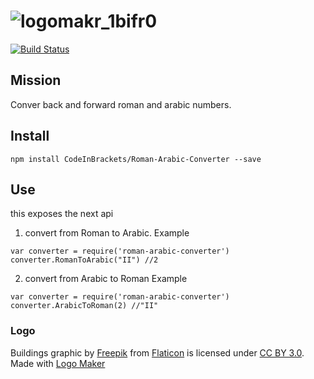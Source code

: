 # ![logomakr_1bifr0](https://cloud.githubusercontent.com/assets/3071208/23046575/ea4241d6-f46f-11e6-865a-6c48da938436.png)

[![Build Status](https://travis-ci.org/CodeInBrackets/Roman-Arabic-Converter.svg?branch=master)](https://travis-ci.org/CodeInBrackets/Roman-Arabic-Converter)

## Mission

Conver back and forward roman and arabic numbers.

## Install 

```
npm install CodeInBrackets/Roman-Arabic-Converter --save
```

## Use

this exposes the next api

1. convert from Roman to Arabic. 
Example
```
var converter = require('roman-arabic-converter')
converter.RomanToArabic("II") //2
```

2. convert from Arabic to Roman
Example
```
var converter = require('roman-arabic-converter')
converter.ArabicToRoman(2) //"II"
```


### Logo

Buildings graphic by <a href="http://www.flaticon.com/authors/freepik">Freepik</a> from <a href="http://www.flaticon.com/">Flaticon</a> is licensed under <a href="http://creativecommons.org/licenses/by/3.0/" title="Creative Commons BY 3.0">CC BY 3.0</a>. Made with <a href="http://logomakr.com" title="Logo Maker">Logo Maker</a>
